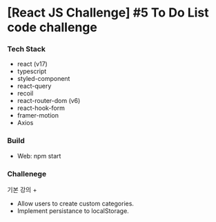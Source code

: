 # [React JS Challenge] #5 To Do List code challenge

### Tech Stack
- react (v17)
- typescript
- styled-component
- react-query
- recoil
- react-router-dom (v6)
- react-hook-form
- framer-motion
- Axios
### Build
- Web: npm start
### Challenege
기본 강의 +
- Allow users to create custom categories.
- Implement persistance to localStorage.